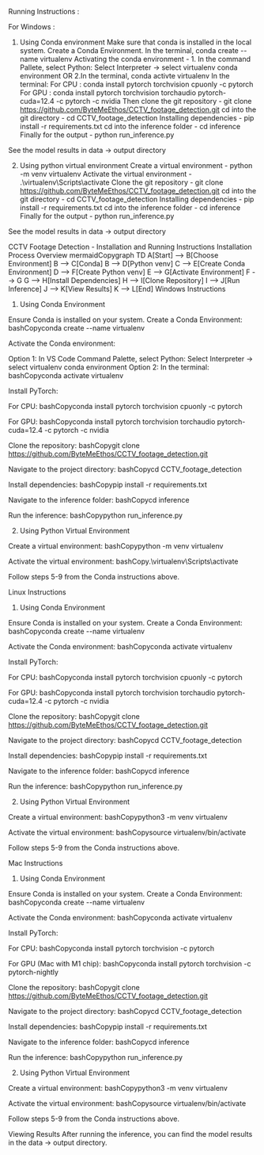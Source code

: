 Running Instructions :

For Windows :

1. Using Conda environment
   Make sure that conda is installed in the local system.
   Create a Conda Environment. In the terminal, conda create --name virtualenv
   Activating the conda environment - 1. In the command Pallete, select Python: Select Interpreter -> select virtualenv conda environment
   OR 2.In the terminal, conda activte virtualenv
   In the terminal:
   For CPU : conda install pytorch torchvision cpuonly -c pytorch
   For GPU : conda install pytorch torchvision torchaudio pytorch-cuda=12.4 -c pytorch -c nvidia
   Then clone the git repository - git clone https://github.com/ByteMeEthos/CCTV_footage_detection.git
   cd into the git directory - cd CCTV_footage_detection
   Installing dependencies - pip install -r requirements.txt
   cd into the inference folder - cd inference
   Finally for the output - python run_inference.py

See the model results in data -> output directory

2. Using python virtual environment
   Create a virtual environment - python -m venv virtualenv
   Activate the virtual environment - .\virtualenv\Scripts\activate
   Clone the git repository - git clone https://github.com/ByteMeEthos/CCTV_footage_detection.git
   cd into the git directory - cd CCTV_footage_detection
   Installing dependencies - pip install -r requirements.txt
   cd into the inference folder - cd inference
   Finally for the output - python run_inference.py

See the model results in data -> output directory

CCTV Footage Detection - Installation and Running Instructions
Installation Process Overview
mermaidCopygraph TD
A[Start] --> B[Choose Environment]
B --> C[Conda]
B --> D[Python venv]
C --> E[Create Conda Environment]
D --> F[Create Python venv]
E --> G[Activate Environment]
F --> G
G --> H[Install Dependencies]
H --> I[Clone Repository]
I --> J[Run Inference]
J --> K[View Results]
K --> L[End]
Windows Instructions

1. Using Conda Environment

Ensure Conda is installed on your system.
Create a Conda Environment:
bashCopyconda create --name virtualenv

Activate the Conda environment:

Option 1: In VS Code Command Palette, select Python: Select Interpreter -> select virtualenv conda environment
Option 2: In the terminal:
bashCopyconda activate virtualenv

Install PyTorch:

For CPU:
bashCopyconda install pytorch torchvision cpuonly -c pytorch

For GPU:
bashCopyconda install pytorch torchvision torchaudio pytorch-cuda=12.4 -c pytorch -c nvidia

Clone the repository:
bashCopygit clone https://github.com/ByteMeEthos/CCTV_footage_detection.git

Navigate to the project directory:
bashCopycd CCTV_footage_detection

Install dependencies:
bashCopypip install -r requirements.txt

Navigate to the inference folder:
bashCopycd inference

Run the inference:
bashCopypython run_inference.py

2. Using Python Virtual Environment

Create a virtual environment:
bashCopypython -m venv virtualenv

Activate the virtual environment:
bashCopy.\virtualenv\Scripts\activate

Follow steps 5-9 from the Conda instructions above.

Linux Instructions

1. Using Conda Environment

Ensure Conda is installed on your system.
Create a Conda Environment:
bashCopyconda create --name virtualenv

Activate the Conda environment:
bashCopyconda activate virtualenv

Install PyTorch:

For CPU:
bashCopyconda install pytorch torchvision cpuonly -c pytorch

For GPU:
bashCopyconda install pytorch torchvision torchaudio pytorch-cuda=12.4 -c pytorch -c nvidia

Clone the repository:
bashCopygit clone https://github.com/ByteMeEthos/CCTV_footage_detection.git

Navigate to the project directory:
bashCopycd CCTV_footage_detection

Install dependencies:
bashCopypip install -r requirements.txt

Navigate to the inference folder:
bashCopycd inference

Run the inference:
bashCopypython run_inference.py

2. Using Python Virtual Environment

Create a virtual environment:
bashCopypython3 -m venv virtualenv

Activate the virtual environment:
bashCopysource virtualenv/bin/activate

Follow steps 5-9 from the Conda instructions above.

Mac Instructions

1. Using Conda Environment

Ensure Conda is installed on your system.
Create a Conda Environment:
bashCopyconda create --name virtualenv

Activate the Conda environment:
bashCopyconda activate virtualenv

Install PyTorch:

For CPU:
bashCopyconda install pytorch torchvision -c pytorch

For GPU (Mac with M1 chip):
bashCopyconda install pytorch torchvision -c pytorch-nightly

Clone the repository:
bashCopygit clone https://github.com/ByteMeEthos/CCTV_footage_detection.git

Navigate to the project directory:
bashCopycd CCTV_footage_detection

Install dependencies:
bashCopypip install -r requirements.txt

Navigate to the inference folder:
bashCopycd inference

Run the inference:
bashCopypython run_inference.py

2. Using Python Virtual Environment

Create a virtual environment:
bashCopypython3 -m venv virtualenv

Activate the virtual environment:
bashCopysource virtualenv/bin/activate

Follow steps 5-9 from the Conda instructions above.

Viewing Results
After running the inference, you can find the model results in the data -> output directory.
